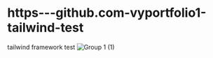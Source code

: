 # https---github.com-vyportfolio1-tailwind-test

tailwind framework test
![Group 1 (1)](https://github.com/vyportfolio1/https---github.com-vyportfolio1-tailwind-test/assets/136511458/149b3a51-dbf8-4ae5-824c-6a7cfe6e3328)
